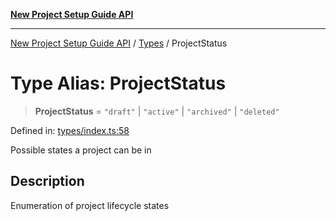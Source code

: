 [**New Project Setup Guide API**](../../README.md)

---

[New Project Setup Guide API](../../modules.md) / [Types](../README.md) / ProjectStatus

# Type Alias: ProjectStatus

> **ProjectStatus** = `"draft"` \| `"active"` \| `"archived"` \| `"deleted"`

Defined in: [types/index.ts:58](https://github.com/AutomateAndThrive/new-project-setup-guide/blob/main/src/types/index.ts#L58)

Possible states a project can be in

## Description

Enumeration of project lifecycle states
